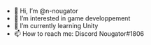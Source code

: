 - 👋 Hi, I’m @n-nougator
- 👀 I’m interested in game developpement
- 🌱 I’m currently learning Unity
- 📫 How to reach me: Discord Nougator#1806

<!---
n-nougator/n-nougator is a ✨ special ✨ repository because its `README.md` (this file) appears on your GitHub profile.
You can click the Preview link to take a look at your changes.
--->
